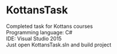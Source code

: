 # KottansTask
Completed task for Kottans courses</br>
Programming language: C#</br>
IDE: Visual Studio 2015</br>
Just open KottansTask.sln and build project  
